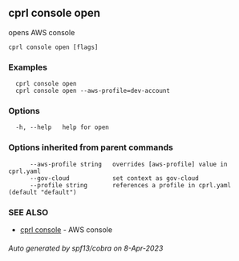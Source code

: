 ## cprl console open

opens AWS console

```
cprl console open [flags]
```

### Examples

```
  cprl console open
  cprl console open --aws-profile=dev-account
```

### Options

```
  -h, --help   help for open
```

### Options inherited from parent commands

```
      --aws-profile string   overrides [aws-profile] value in cprl.yaml
      --gov-cloud            set context as gov-cloud
      --profile string       references a profile in cprl.yaml (default "default")
```

### SEE ALSO

* [cprl console](cprl_console.md)	 - AWS console

###### Auto generated by spf13/cobra on 8-Apr-2023
